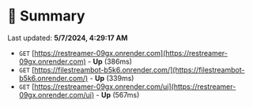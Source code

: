 # 📖 Summary
Last updated: **5/7/2024, 4:29:17 AM**

- `GET` [https://restreamer-09gx.onrender.com](https://restreamer-09gx.onrender.com) - **Up** (386ms)
- `GET` [https://filestreambot-b5k6.onrender.com/](https://filestreambot-b5k6.onrender.com/) - **Up** (339ms)
- `GET` [https://restreamer-09gx.onrender.com/ui](https://restreamer-09gx.onrender.com/ui) - **Up** (567ms)
